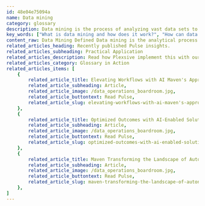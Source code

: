 ```yaml
---
id: 48e04e75094a
name: Data mining
category: glossary
description: Data mining is the process of analyzing vast data sets to discover unique patterns, combining statistics, analytics, and AI to provide insights that enhance business strategy, innovation, and customer engagement.
key_words: ["What is data mining and how does it work?", "How can data mining improve business decision-making?", "What are the benefits of data mining for retail organizations?", "What role does data mining play in healthcare analytics?", "How can financial institutions use data mining to prevent fraud?", "What advanced analytics techniques are involved in data mining?", "How does artificial intelligence enhance data mining processes?", "Can data mining be used for improving customer relationships and satisfaction?", "What are the industry-specific transformations achieved through data mining?", "How does Maven Technologies facilitate data mining integration for businesses?"]
content_raw: Data Mining Defined Data mining is the analytical process of exploring large volumes of data to identify unique patterns. It is an intersection of statistics, advanced analytics and artificial intelligence (AI). By leveraging data mining, businesses can gain valuable insights to guide future product or service development, enhance business processes, and increase customer interaction. The role of data mining within the sphere of business analytics commences during the innovation and experimentation phase. It is during this phase that data scientists and analysts actively seek out and identify hidden trends within the data to substantiate business hypotheses. The Business Impact of Data Mining Be it through the utilisation of dedicated data mining software or partnerships with data mining specialists, businesses can yield several key benefits from the techniques of data mining. Such benefits include an enhanced decision-making capability, improved planning, better forecasting, risk and exposure reduction, cost savings, new revenue generation, and improved customer relationships. Moreover, disparate types of organisations can experience distinct data mining transformations—backed by unique data management strategies and approaches—that result in industry-specific benefits. For instance • Retail organisations can leverage customer shopping data to refine store layouts, elevate customer experiences, and boost profits. • Pharmaceutical firms can determine the most effective treatment protocols for cancer patients participating in clinical trials, while healthcare providers can alert patients at risk of opioid addiction. • Financial and banking institutions can refine risk models for mortgages and other loan products and even detect fraudulent activities. • Sales and marketing departments can enhance their content delivery, improve customer engagement, achieve higher customer satisfaction, and target their advertising and other campaign efforts with greater precision. Harness the power of data mining with Maven Technologies and unlock your organisation's productivity potentials for superior business results in the modern world.
related_articles_heading: Recently published Pulse insights.
related_articles_subheading: Practical Application
related_articles_description: Read how Plexsive implement this with our clients.
related_articles_category: Glossary in Action
related_articles_items: [
	{
		related_article_title: Elevating Workflows with AI Maven's Approach,
		related_article_subheading: Article,
		related_article_image: /data_operations_boardroom.jpg,
		related_article_buttontext: Read Pulse,
		related_article_slug: elevating-workflows-with-ai-maven's-approach
	},
	{
		related_article_title: Optimized Outcomes with AI-Enabled Solutions,
		related_article_subheading: Article,
		related_article_image: /data_operations_boardroom.jpg,
		related_article_buttontext: Read Pulse,
		related_article_slug: optimized-outcomes-with-ai-enabled-solutions
	},
	{
		related_article_title: Maven Transforming the Landscape of Autonomous Vehicles,
		related_article_subheading: Article,
		related_article_image: /data_operations_boardroom.jpg,
		related_article_buttontext: Read Pulse,
		related_article_slug: maven-transforming-the-landscape-of-autonomous-vehicles
	},
]
---
```

